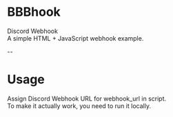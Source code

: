 # BBBhook  
Discord Webhook  
A simple HTML + JavaScript webhook example.  

--
# Usage
Assign Discord Webhook URL for webhook_url in script.  
To make it actually work, you need to run it locally.  
